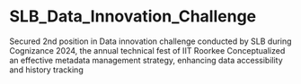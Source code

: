 # SLB_Data_Innovation_Challenge
Secured 2nd position in Data innovation challenge conducted by SLB during Cognizance 2024, the annual technical fest of IIT Roorkee Conceptualized an effective metadata management strategy, enhancing data accessibility and history tracking

